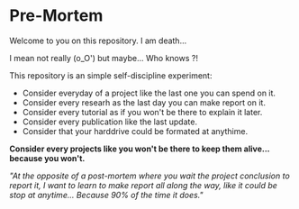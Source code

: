 # Pre-Mortem
Welcome to you on this repository. 
I am death... 

I mean not really (o_O') but maybe... Who knows ?!

This repository is an simple self-discipline experiment:
- Consider everyday of a project like the last one you can spend on it.
- Consider every researh as the last day you can make report on it.
- Consider every tutorial as if you won't be there to explain it later.
- Consider every publication like the last update.
- Consider that your harddrive could be formated at anythime.

**Consider every projects like you won't be there to keep them alive... because you won't.**

_"At the opposite of a post-mortem where you wait the project conclusion to report it,
I want to learn to make report all along the way, like it could be stop at anytime... 
Because 90% of the time it does."_
